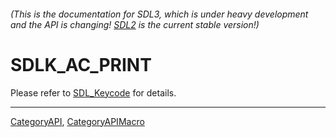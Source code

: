 ###### (This is the documentation for SDL3, which is under heavy development and the API is changing! [SDL2](https://wiki.libsdl.org/SDL2/) is the current stable version!)
# SDLK_AC_PRINT

Please refer to [SDL_Keycode](SDL_Keycode) for details.

----
[CategoryAPI](CategoryAPI), [CategoryAPIMacro](CategoryAPIMacro)

